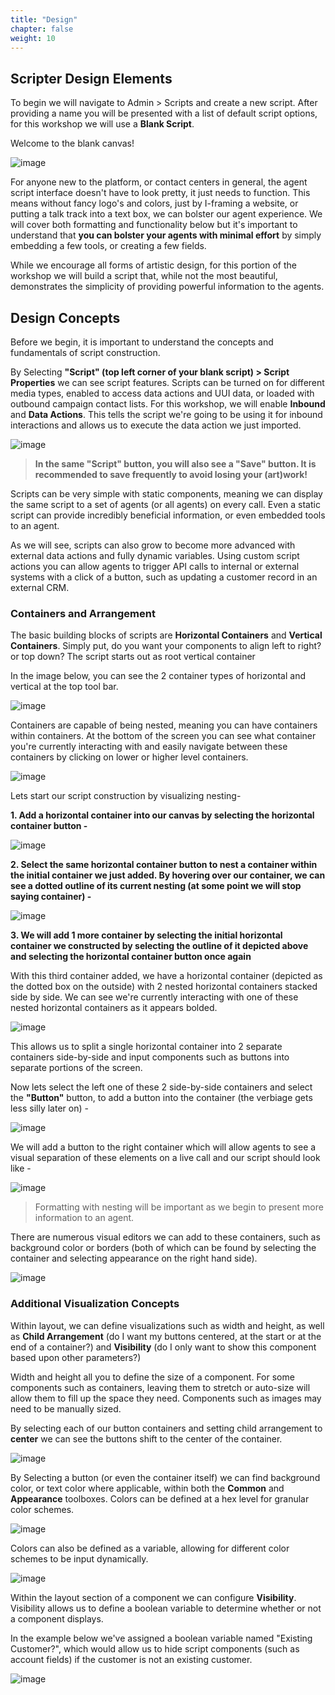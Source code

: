```yaml
---
title: "Design"
chapter: false
weight: 10
---
```


## Scripter Design Elements

To begin we will navigate to Admin > Scripts and create a new script. After providing a name you will be presented with a list of default script options, for this workshop we will use a **Blank Script**.


Welcome to the blank canvas! 

![image](/images/scriptcanvas.PNG)

For anyone new to the platform, or contact centers in general, the agent script interface doesn't have to look pretty, it just needs to function. This means without fancy logo's and colors, just by I-framing a website, or putting a talk track into a text box, we can bolster our agent experience. We will cover both formatting and functionality below but it's important to understand that **you can bolster your agents with minimal effort** by simply embedding a few tools, or creating a few fields.

While we encourage all forms of artistic design, for this portion of the workshop we will build a script that, while not the most beautiful, demonstrates the simplicity of providing powerful information to the agents.

## Design Concepts

Before we begin, it is important to understand the concepts and fundamentals of script construction. 

By Selecting **"Script" (top left corner of your blank script) > Script Properties** we can see script features. Scripts can be turned on for different media types, enabled to access data actions and UUI data, or loaded with outbound campaign contact lists. For this workshop, we will enable **Inbound** and **Data Actions**. This tells the script we're going to be using it for inbound interactions and allows us to execute the data action we just imported.

![image](/images/scriptproperties.PNG)

>**In the same "Script" button, you will also see a "Save" button. It is recommended to save frequently to avoid losing your (art)work!**

Scripts can be very simple with static components, meaning we can display the same script to a set of agents (or all agents) on every call. Even a static script can provide incredibly beneficial information, or even embedded tools to an agent.

As we will see, scripts can also grow to become more advanced with external data actions and fully dynamic variables. Using custom script actions you can allow agents to trigger API calls to internal or external systems with a click of a button, such as updating a customer record in an external CRM.

### Containers and Arrangement

The basic building blocks of scripts are **Horizontal Containers** and **Vertical Containers**. Simply put, do you want your components to align left to right? or top down? The script starts out as root vertical container

In the image below, you can see the 2 container types of horizontal and vertical at the top tool bar. 

![image](/images/scriptcontainers.PNG)

Containers are capable of being nested, meaning you can have containers within containers. At the bottom of the screen you can see what container you're currently interacting with and easily navigate between these containers by clicking on lower or higher level containers.

![image](/images/scriptnesting.PNG)


Lets start our script construction by visualizing nesting-

**1. Add a horizontal container into our canvas by selecting the horizontal container button -**

![image](/images/scripthorizontalfirst.PNG)

**2. Select the same horizontal container button to nest a container within the initial container we just added. By hovering over our container, we can see a dotted outline of its current nesting (at some point we will stop saying container) -**

![image](/images/scripthorizontalsecond.PNG)

**3. We will add 1 more container by selecting the initial horizontal container we constructed by selecting the outline of it depicted above and selecting the horizontal container button once again**

With this third container added, we have a horizontal container (depicted as the dotted box on the outside) with 2 nested horizontal containers stacked side by side. We can see we're currently interacting with one of these nested horizontal containers as it appears bolded. 

![image](/images/scripthorizontalstack.PNG)


This allows us to split a single horizontal container into 2 separate containers side-by-side and input components such as buttons into separate portions of the screen. 

Now lets select the left one of these 2 side-by-side containers and select the **"Button"** button, to add a button into the container (the verbiage gets less silly later on) -

![image](/images/scriptbuttonleft.PNG)

We will add a button to the right container which will allow agents to see a visual separation of these elements on a live call and our script should look like -

![image](/images/scriptbuttons.PNG)

>Formatting with nesting will be important as we begin to present more information to an agent.

There are numerous visual editors we can add to these containers, such as background color or borders (both of which can be found by selecting the container and selecting appearance on the right hand side).

![image](/images/scriptcontainerappearance.PNG)

### Additional Visualization Concepts

Within layout, we can define visualizations such as width and height, as well as **Child Arrangement** (do I want my buttons centered, at the start or at the end of a container?) and **Visibility** (do I only want to show this component based upon other parameters?)

Width and height all you to define the size of a component. For some components such as containers, leaving them to stretch or auto-size will allow them to fill up the space they need. Components such as images may need to be manually sized.

By selecting each of our button containers and setting child arrangement to **center** we can see the buttons shift to the center of the container.

![image](/images/scriptcentered.PNG)

By Selecting a button (or even the container itself) we can find background color, or text color where applicable, within both the **Common** and **Appearance** toolboxes. Colors can be defined at a hex level for granular color schemes.

![image](/images/scriptcolorhex.PNG)

Colors can also be defined as a variable, allowing for different color schemes to be input dynamically.

![image](/images/scriptcolorvariable.PNG)

Within the layout section of a component we can configure **Visibility**. Visibility allows us to define a boolean variable to determine whether or not a component displays.

In the example below we've assigned a boolean variable named "Existing Customer?", which would allow us to hide script components (such as account fields) if the customer is not an existing customer.

![image](/images/scriptvisibility.PNG)
